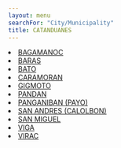 ```yaml
---
layout: menu
searchFor: "City/Municipality"
title: CATANDUANES
---
```

<li><a class="oID" href="{{site.url}}/citymuni/2001.html" value="CATANDUANES, BAGAMANOC" rel="external">BAGAMANOC</a></li><li><a class="oID" href="{{site.url}}/citymuni/2002.html" value="CATANDUANES, BARAS" rel="external">BARAS</a></li><li><a class="oID" href="{{site.url}}/citymuni/2003.html" value="CATANDUANES, BATO" rel="external">BATO</a></li><li><a class="oID" href="{{site.url}}/citymuni/2004.html" value="CATANDUANES, CARAMORAN" rel="external">CARAMORAN</a></li><li><a class="oID" href="{{site.url}}/citymuni/2005.html" value="CATANDUANES, GIGMOTO" rel="external">GIGMOTO</a></li><li><a class="oID" href="{{site.url}}/citymuni/2006.html" value="CATANDUANES, PANDAN" rel="external">PANDAN</a></li><li><a class="oID" href="{{site.url}}/citymuni/2007.html" value="CATANDUANES, PANGANIBAN (PAYO)" rel="external">PANGANIBAN (PAYO)</a></li><li><a class="oID" href="{{site.url}}/citymuni/2008.html" value="CATANDUANES, SAN ANDRES (CALOLBON)" rel="external">SAN ANDRES (CALOLBON)</a></li><li><a class="oID" href="{{site.url}}/citymuni/2009.html" value="CATANDUANES, SAN MIGUEL" rel="external">SAN MIGUEL</a></li><li><a class="oID" href="{{site.url}}/citymuni/2010.html" value="CATANDUANES, VIGA" rel="external">VIGA</a></li><li><a class="oID" href="{{site.url}}/citymuni/2011.html" value="CATANDUANES, VIRAC" rel="external">VIRAC</a></li>